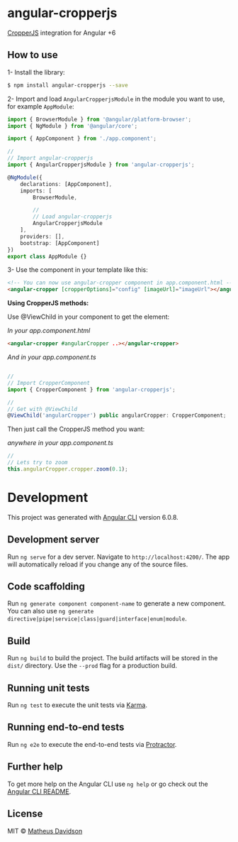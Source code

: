 # angular-cropperjs

[CropperJS](https://fengyuanchen.github.io/cropperjs/) integration for Angular +6

## How to use

1- Install the library:

```bash
$ npm install angular-cropperjs --save
```

2- Import and load `AngularCropperjsModule` in the module you want to use, for example `AppModule`:

```typescript
import { BrowserModule } from '@angular/platform-browser';
import { NgModule } from '@angular/core';

import { AppComponent } from './app.component';

//
// Import angular-cropperjs
import { AngularCropperjsModule } from 'angular-cropperjs';

@NgModule({
    declarations: [AppComponent],
    imports: [
        BrowserModule,

        //
        // Load angular-cropperjs
        AngularCropperjsModule
    ],
    providers: [],
    bootstrap: [AppComponent]
})
export class AppModule {}
```

3- Use the component in your template like this:

```html
<!-- You can now use angular-cropper component in app.component.html -->
<angular-cropper [cropperOptions]="config" [imageUrl]="imageUrl"></angular-cropper>
```

**Using CropperJS methods:**

Use @ViewChild in your component to get the element:

_In your app.component.html_

```html
<angular-cropper #angularCropper ..></angular-cropper>
```

_And in your app.component.ts_

```js

//
// Import CropperComponent
import { CropperComponent } from 'angular-cropperjs';

//
// Get with @ViewChild
@ViewChild('angularCropper') public angularCropper: CropperComponent;
```

Then just call the CropperJS method you want:

_anywhere in your app.component.ts_

```js
//
// Lets try to zoom
this.angularCropper.cropper.zoom(0.1);
```

# Development

This project was generated with [Angular CLI](https://github.com/angular/angular-cli) version 6.0.8.

## Development server

Run `ng serve` for a dev server. Navigate to `http://localhost:4200/`. The app will automatically reload if you change any of the source files.

## Code scaffolding

Run `ng generate component component-name` to generate a new component. You can also use `ng generate directive|pipe|service|class|guard|interface|enum|module`.

## Build

Run `ng build` to build the project. The build artifacts will be stored in the `dist/` directory. Use the `--prod` flag for a production build.

## Running unit tests

Run `ng test` to execute the unit tests via [Karma](https://karma-runner.github.io).

## Running end-to-end tests

Run `ng e2e` to execute the end-to-end tests via [Protractor](http://www.protractortest.org/).

## Further help

To get more help on the Angular CLI use `ng help` or go check out the [Angular CLI README](https://github.com/angular/angular-cli/blob/master/README.md).

## License

MIT © [Matheus Davidson](mailto:matheusdavidson@gmail.com)
